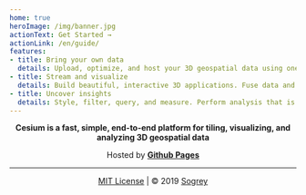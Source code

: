 ```yaml
---
home: true
heroImage: /img/banner.jpg
actionText: Get Started →
actionLink: /en/guide/
features:
- title: Bring your own data
  details: Upload, optimize, and host your 3D geospatial data using one fast, effective pipeline.
- title: Stream and visualize
  details: Build beautiful, interactive 3D applications. Fuse data and stream to any device.
- title: Uncover insights
  details: Style, filter, query, and measure. Perform analysis that is uniquely 3D.
---
```


<p align="center">
<b>Cesium is a fast, simple, end-to-end platform for tiling, visualizing, and analyzing 3D geospatial data</b>
</p>


<p align="center">
Hosted by <a href="https://pages.github.com" target="_blank" style="font-weight:bold">Github Pages</a>
</p>

---
<!-- 自定义footer -->
<p align="center">
<a href="https://output.jsbin.com/penilap" target="_blank">MIT License</a> | © 2019 <a href="https://sogrey.github.io" target="_blank">Sogrey</a>
</p>